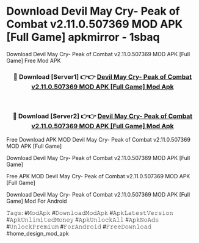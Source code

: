# Download Devil May Cry- Peak of Combat v2.11.0.507369 MOD APK [Full Game] apkmirror - 1sbaq
Download Devil May Cry- Peak of Combat v2.11.0.507369 MOD APK [Full Game] Free Mod APK

<div align="center">
<h3>🔴 Download [Server1] 👉👉 <a href="https://apk-comot.site?title=Devil_May_Cry-_Peak_of_Combat_v2.11.0.507369_MOD_APK_[Full_Game]">Devil May Cry- Peak of Combat v2.11.0.507369 MOD APK [Full Game] Mod Apk</a></h3><br>

<h3>🔴 Download [Server2] 👉👉 <a href="https://apk-comot.site?title=Devil_May_Cry-_Peak_of_Combat_v2.11.0.507369_MOD_APK_[Full_Game]">Devil May Cry- Peak of Combat v2.11.0.507369 MOD APK [Full Game] Mod Apk</a></h3>
</div>


Free Download APK MOD Devil May Cry- Peak of Combat v2.11.0.507369 MOD APK [Full Game]

Download Devil May Cry- Peak of Combat v2.11.0.507369 MOD APK [Full Game] 

Free APK MOD Devil May Cry- Peak of Combat v2.11.0.507369 MOD APK [Full Game] 

Download Devil May Cry- Peak of Combat v2.11.0.507369 MOD APK [Full Game] Mod For Android

𝚃𝚊𝚐𝚜: #𝙼𝚘𝚍𝙰𝚙𝚔 #𝙳𝚘𝚠𝚗𝚕𝚘𝚊𝚍𝙼𝚘𝚍𝙰𝚙𝚔 #𝙰𝚙𝚔𝙻𝚊𝚝𝚎𝚜𝚝𝚅𝚎𝚛𝚜𝚒𝚘𝚗 #𝙰𝚙𝚔𝚄𝚗𝚕𝚒𝚖𝚒𝚝𝚎𝚍𝙼𝚘𝚗𝚎𝚢 #𝙰𝚙𝚔𝚄𝚗𝚕𝚘𝚌𝚔𝙰𝚕𝚕 #𝙰𝚙𝚔𝙽𝚘𝙰𝚍𝚜 #𝚄𝚗𝚕𝚘𝚌𝚔𝙿𝚛𝚎𝚖𝚒𝚞𝚖 #𝙵𝚘𝚛𝙰𝚗𝚍𝚛𝚘𝚒𝚍 #𝙵𝚛𝚎𝚎𝙳𝚘𝚠𝚗𝚕𝚘𝚊𝚍 #home_design_mod_apk